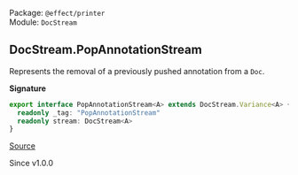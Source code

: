 Package: `@effect/printer`<br />
Module: `DocStream`<br />

## DocStream.PopAnnotationStream

Represents the removal of a previously pushed annotation from a `Doc`.

**Signature**

```ts
export interface PopAnnotationStream<A> extends DocStream.Variance<A> {
  readonly _tag: "PopAnnotationStream"
  readonly stream: DocStream<A>
}
```

[Source](https://github.com/Effect-TS/effect/tree/main/packages/printer/src/DocStream.ts#L156)

Since v1.0.0